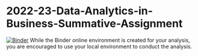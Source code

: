 # 2022-23-Data-Analytics-in-Business-Summative-Assignment
[![Binder](https://mybinder.org/badge_logo.svg)](https://mybinder.org/v2/gh/BristolDataAnalyticsinBusiness/2021-22-Data-Analytics-in-Business-Summative-Assignment/HEAD)
While the Binder online environment is created for your analysis, you are encouraged to use your local environment to conduct the analysis.
